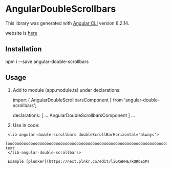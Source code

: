 # AngularDoubleScrollbars

This library was generated with [Angular CLI](https://github.com/angular/angular-cli) version 8.2.14.

website is [here](https://github.com/akeresztesgh/angular-double-scrollbars)

## Installation
npm i --save angular-double-scrollbars

## Usage

1. Add to module (app.module.ts) under declarations: 

    import { AngularDoubleScrollbarsComponent } from 'angular-double-scrollbars';

    declarations: [
    ...
    AngularDoubleScrollbarsComponent
  ] ...

1. Use in code: 
```
 <lib-angular-double-scrollbars doubleScrollBarHorizontal='always'>
    looooooooooooooooooooooooooooooooooooooooooooooooooooooooooooooooooooooooooooooooooong text
 </lib-angular-double-scrollbars>

 Example [plunker](https://next.plnkr.co/edit/liGXeHHE7kQRbE5M)